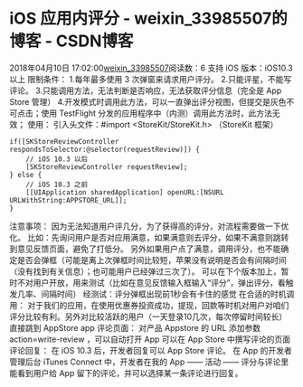 # iOS 应用内评分 - weixin_33985507的博客 - CSDN博客
2018年04月10日 17:02:00[weixin_33985507](https://me.csdn.net/weixin_33985507)阅读数：6
支持 iOS 版本：iOS10.3 以上
限制条件：
1.每年最多使用 3 次弹窗来请求用户评分。
2.只能评星，不能写评论。
3.只能调用方法，无法判断是否响应，无法获取评分信息（完全是 App Store 管理）
4.开发模式时调用此方法，可以一直弹出评分视图，但提交是灰色不可点击；使用 TestFlight 分发的应用程序中（内测）调用此方法时，此方法无效；
使用：
引入头文件：#import <StoreKit/StoreKit.h> （StoreKit 框架）
```
if([SKStoreReviewController respondsToSelector:@selector(requestReview)]) {
    // iOS 10.3 以后
    [SKStoreReviewController requestReview];
} else {
    // iOS 10.3 之前
    [[UIApplication sharedApplication] openURL:[NSURL URLWithString:APPSTORE_URL]];
}
```
注意事项：
因为无法知道用户评几分，为了获得高的评分，对流程需要做一下优化。
比如：先询问用户是否对应用满意，如果满意则去评分，如果不满意则跳转到意见反馈页面，避免了打低分。
另外如果用户点了满意，调用评分，也不能确定是否会弹框（可能是离上次弹框时间比较短，苹果没有说明是否会有间隔时间（没有找到有关信息）；也可能用户已经弹过三次了）。
可以在下个版本加上，暂时不对用户开放，用来测试（比如在意见反馈输入框输入“评分”，弹出评分，看触发几率、间隔时间）
经测试：评分弹框出现前1秒会有卡住的感觉
在合适的时机调用：
对于我们的应用，在使用优惠券投资成功，提现，回款等时机对用户对咱们评分比较有利。另外对比较活跃的用户（一天登录10几次，每次停留时间较长）
直接跳到 AppStore app 评论页面：
对产品 Appstore 的 URL 添加参数 action=write-review ，可以自动打开 App 可以在 App Store 中撰写评论的页面
评论回复：
在 iOS 10.3 后，开发者回复可以 App Store 评论。
在 App 的开发者管理后台 iTunes Connect 中，开发者在我的 App —— 活动 —— 评分与评论里能看到用户给 App 留下的评论，并可以选择某一条评论进行回复。
